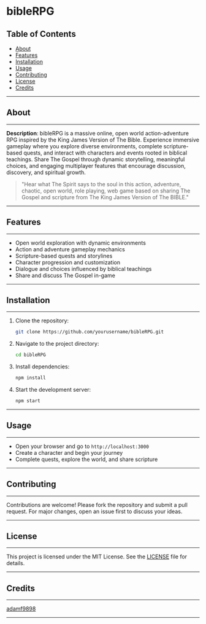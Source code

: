 # **bibleRPG**

<!--
2025-08-27
adamf9898
-->

## Table of Contents

- [About](#about)
- [Features](#features)
- [Installation](#installation)
- [Usage](#usage)
- [Contributing](#contributing)
- [License](#license)
- [Credits](#credits)

---

## About

---

**Description**: bibleRPG is a massive online, open world action-adventure RPG inspired by the King James Version of The Bible. Experience immersive gameplay where you explore diverse environments, complete scripture-based quests, and interact with characters and events rooted in biblical teachings. Share The Gospel through dynamic storytelling, meaningful choices, and engaging multiplayer features that encourage discussion, discovery, and spiritual growth.

> "Hear what The Spirit says to the soul in this action, adventure, chaotic, open world, role playing, web game based on sharing The Gospel and scripture from The King James Version of The BIBLE."

  ---

## Features

---

- Open world exploration with dynamic environments
- Action and adventure gameplay mechanics
- Scripture-based quests and storylines
- Character progression and customization
- Dialogue and choices influenced by biblical teachings
- Share and discuss The Gospel in-game

---

## Installation

---

1. Clone the repository:

   ```bash
   git clone https://github.com/yourusername/bibleRPG.git
   ```

2. Navigate to the project directory:

   ```bash
   cd bibleRPG
   ```

3. Install dependencies:

   ```bash
   npm install
   ```

4. Start the development server:

   ```bash
   npm start
   ```

---

## Usage

---

- Open your browser and go to `http://localhost:3000`
- Create a character and begin your journey
- Complete quests, explore the world, and share scripture

---

## Contributing

---

Contributions are welcome! Please fork the repository and submit a pull request. For major changes, open an issue first to discuss your ideas.

---

## License

---

This project is licensed under the MIT License. See the [LICENSE](LICENSE) file for details.

---

## Credits

---

[adamf9898](https://github.com/adamf9898)

---
